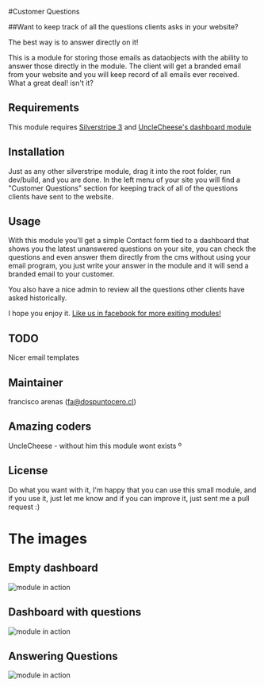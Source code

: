 #Customer Questions

##Want to keep track of all the questions clients asks in your website?

The best way is to answer directly on it!

This is a module for storing those emails as dataobjects with the ability to answer those directly in the module. The client will get a branded email from your website and you will keep record of all emails ever received. What a great deal! isn't it?

## Requirements ##

This module requires [Silverstripe 3](http://silverstripe.org/download) and [UncleCheese's dashboard module](https://github.com/unclecheese/silverstripe-dashboard)

## Installation ##
Just as any other silverstripe module, drag it into the root folder, run dev/build, and you are done. In the left menu of your site you will find a "Customer Questions" section for keeping track of all of the questions clients have sent to the website.

## Usage ##

With this module you'll get a simple Contact form tied to a dashboard that shows you the latest unanswered questions on your site, you can check the questions and even answer them directly from the cms without using your email program, you just write your answer in the module and it will send a branded email to your customer.

You also have a nice admin to review all the questions other clients have asked historically.

I hope you enjoy it. [Like us in facebook for more exiting modules!](https://www.facebook.com/dospuntocero.cl)

## TODO ##
Nicer email templates

## Maintainer ##
francisco arenas (fa@dospuntocero.cl)

## Amazing coders ##

UncleCheese - without him this module wont exists
º
## License ##
Do what you want with it, I'm happy that you can use this small module, and if you use it, just let me know and if you can improve it, just sent me a pull request :)

# The images #

## Empty dashboard ##
![module in action](http://proposals.god.cl/dospuntoceroCMS_-_Panel_de_control-20121006-013507.jpg "nothing to answer")

## Dashboard with questions ##
![module in action](http://proposals.god.cl/dospuntoceroCMS_-_Panel_de_control-20121006-014032.jpg "some questions")

## Answering Questions ##
![module in action](http://proposals.god.cl/dospuntoceroCMS_-_Customer_Questions-20121006-014349.jpg "answering questions")
